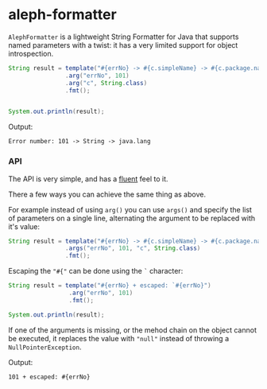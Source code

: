 # aleph-formatter

`AlephFormatter` is a lightweight String Formatter for Java that supports named parameters with a twist: it has a very limited support for object introspection. 

```java
String result = template("#{errNo} -> #{c.simpleName} -> #{c.package.name}")
                .arg("errNo", 101)
                .arg("c", String.class)
                .fmt();


System.out.println(result);
```
Output:
```
Error number: 101 -> String -> java.lang
```

### API

The API is very simple, and has a [fluent](https://en.wikipedia.org/wiki/Fluent_interface) feel to it. 

There a few ways you can achieve the same thing as above. 

For example instead of using `arg()` you can use `args()` and specify the list of parameters on a single line, alternating the argument to be replaced with it's value:

```java
String result = template("#{errNo} -> #{c.simpleName} -> #{c.package.name}")
                .args("errNo", 101, "c", String.class)
                .fmt();
```

Escaping the `"#{"` can be done using the ``` ` ``` character:

```java
String result = template("#{errNo} + escaped: `#{errNo}")
                 .arg("errNo", 101)
                 .fmt();

System.out.println(result);
```

If one of the arguments is missing, or the mehod chain on the object cannot be executed, it replaces the value with `"null"` instead of throwing a `NullPointerException`.

Output: 
```
101 + escaped: #{errNo}
```
